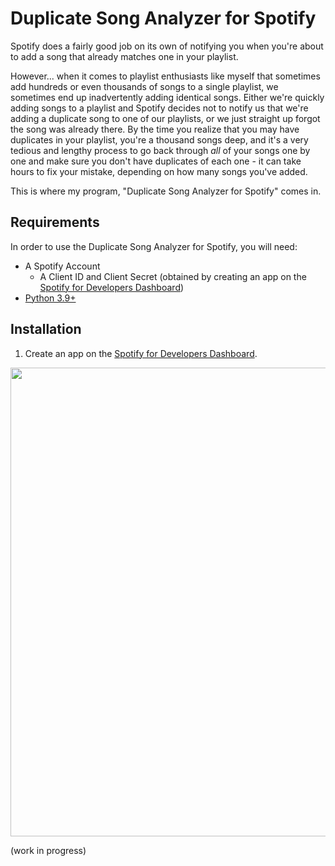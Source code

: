 # Duplicate Song Analyzer for Spotify

Spotify does a fairly good job on its own of notifying you when you're about to add a song that already matches one in your playlist.

However... when it comes to playlist enthusiasts like myself that sometimes add hundreds or even thousands of songs to a single playlist, we sometimes end up inadvertently adding identical songs. Either we're quickly adding songs to a playlist and Spotify decides not to notify us that we're adding a duplicate song to one of our playlists, or we just straight up forgot the song was already there. By the time you realize that you may have duplicates in your playlist, you're a thousand songs deep, and it's a very tedious and lengthy process to go back through *all* of your songs one by one and make sure you don't have duplicates of each one - it can take hours to fix your mistake, depending on how many songs you've added.

This is where my program, "Duplicate Song Analyzer for Spotify" comes in.

## Requirements
In order to use the Duplicate Song Analyzer for Spotify, you will need:
- A Spotify Account
  - A Client ID and Client Secret (obtained by creating an app on the [Spotify for Developers Dashboard](https://developer.spotify.com/dashboard))
- [Python 3.9+](https://www.python.org/downloads/)


## Installation
1. Create an app on the [Spotify for Developers Dashboard](https://developer.spotify.com/dashboard).
<img src="https://user-images.githubusercontent.com/101309289/162298139-5021c7cf-a1bc-4dbe-83a0-058262b4f1c4.gif" width="750px">

(work in progress)

